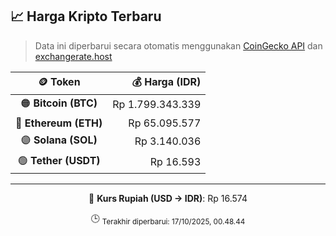

<!-- HARGA_KRIPTO -->
## 📈 Harga Kripto Terbaru

> Data ini diperbarui secara otomatis menggunakan [CoinGecko API](https://www.coingecko.com/) dan [exchangerate.host](https://exchangerate.host/)

<div align="center">

| 🪙 Token | 💰 Harga (IDR) |
|:------:|---------------:|
| 🟠 **Bitcoin (BTC)**   | Rp 1.799.343.339 |
| 🔵 **Ethereum (ETH)**  | Rp 65.095.577 |
| 🟣 **Solana (SOL)**    | Rp 3.140.036 |
| 🟢 **Tether (USDT)**   | Rp 16.593 |

---

💱 **Kurs Rupiah (USD → IDR)**: Rp 16.574

🕒 <sub>Terakhir diperbarui: 17/10/2025, 00.48.44</sub>

</div>
<!-- /HARGA_KRIPTO -->